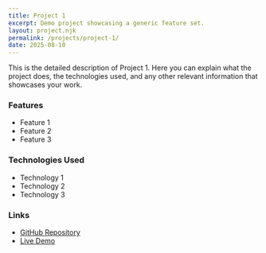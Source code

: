 ```yaml
---
title: Project 1
excerpt: Demo project showcasing a generic feature set.
layout: project.njk
permalink: /projects/project-1/
date: 2025-08-10
---
```


This is the detailed description of Project 1. Here you can explain what the project does, the technologies used, and any other relevant information that showcases your work.

### Features

- Feature 1
- Feature 2
- Feature 3

### Technologies Used

- Technology 1
- Technology 2
- Technology 3

### Links

- [GitHub Repository](https://github.com/yourusername/project-1)
- [Live Demo](https://yourproject1liveurl.com)
